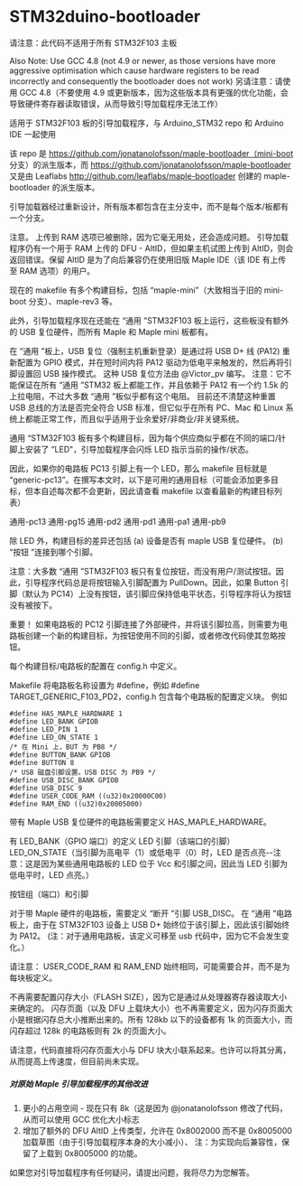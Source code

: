 # STM32duino-bootloader

请注意：此代码不适用于所有 STM32F103 主板

Also Note: Use GCC 4.8 (not 4.9 or newer, as those versions have more aggressive optimisation which cause hardware registers to be read incorrectly and consequently the bootloader does not work)
另请注意：请使用 GCC 4.8（不要使用 4.9 或更新版本，因为这些版本具有更强的优化功能，会导致硬件寄存器读取错误，从而导致引导加载程序无法工作）


适用于 STM32F103 板的引导加载程序，与 Arduino_STM32 repo 和 Arduino IDE 一起使用

该 repo 是 https://github.com/jonatanolofsson/maple-bootloader（mini-boot 分支）的派生版本，而 https://github.com/jonatanolofsson/maple-bootloader 又是由 Leaflabs http://github.com/leaflabs/maple-bootloader 创建的 maple-bootloader 的派生版本。

引导加载器经过重新设计，所有版本都包含在主分支中，而不是每个版本/板都有一个分支。

注意。
上传到 RAM 选项已被删除，因为它毫无用处，还会造成问题。
引导加载程序仍有一个用于 RAM 上传的 DFU - AltID，但如果主机试图上传到 AltID，则会返回错误。保留 AltID 是为了向后兼容仍在使用旧版 Maple IDE（该 IDE 有上传至 RAM 选项）的用户。

现在的 makefile 有多个构建目标，包括 “maple-mini”（大致相当于旧的 mini-boot 分支）、maple-rev3 等。

此外，引导加载程序现在还能在 “通用 ”STM32F103 板上运行，这些板没有额外的 USB 复位硬件，而所有 Maple 和 Maple mini 板都有。

在 “通用 ”板上，USB 复位（强制主机重新登录）是通过将 USB D+ 线 (PA12) 重新配置为 GPIO 模式，并在短时间内将 PA12 驱动为低电平来触发的，然后再将引脚设置回 USB 操作模式。
这种 USB 复位方法由 @Victor_pv 编写。
注意：它不能保证在所有 “通用 ”STM32 板上都能工作，并且依赖于 PA12 有一个约 1.5k 的上拉电阻，不过大多数 “通用 ”板似乎都有这个电阻。
目前还不清楚这种重置 USB 总线的方法是否完全符合 USB 标准，但它似乎在所有 PC、Mac 和 Linux 系统上都能正常工作，而且似乎适用于业余爱好/非商业/非关键系统。


通用 “STM32F103 板有多个构建目标，因为每个供应商似乎都在不同的端口/针脚上安装了 ”LED"，引导加载程序会闪烁 LED 指示当前的操作/状态。

因此，如果你的电路板 PC13 引脚上有一个 LED，那么 makefile 目标就是 “generic-pc13”。在撰写本文时，以下是可用的通用目标（可能会添加更多目标，但本自述每次都不会更新，因此请查看 makefile 以查看最新的构建目标列表）

通用-pc13
通用-pg15
通用-pd2
通用-pd1
通用-pa1
通用-pb9

除 LED 外，构建目标的差异还包括
(a) 设备是否有 maple USB 复位硬件。
(b) “按钮 ”连接到哪个引脚。

注意：大多数 “通用 ”STM32F103 板只有复位按钮，而没有用户/测试按钮。因此，引导程序代码总是将按钮输入引脚配置为 PullDown。因此，如果 Button 引脚（默认为 PC14）上没有按钮，该引脚应保持低电平状态，引导程序将认为按钮没有被按下。

重要！
如果电路板的 PC12 引脚连接了外部硬件，并将该引脚拉高，则需要为电路板创建一个新的构建目标，为按钮使用不同的引脚，或者修改代码使其忽略按钮。

每个构建目标/电路板的配置在 config.h 中定义。

Makefile 将电路板名称设置为 #define，例如 #define TARGET_GENERIC_F103_PD2，config.h 包含每个电路板的配置定义块。
例如

```
#define HAS_MAPLE_HARDWARE 1
#define LED_BANK GPIOB
#define LED_PIN 1
#define LED_ON_STATE 1
/* 在 Mini 上，BUT 为 PB8 */
#define BUTTON_BANK GPIOB
#define BUTTON 8
/* USB 磁盘引脚设置。USB DISC 为 PB9 */
#define USB_DISC_BANK GPIOB
#define USB_DISC 9
#define USER_CODE_RAM ((u32)0x20000C00)
#define RAM_END ((u32)0x20005000)
```

带有 Maple USB 复位硬件的电路板需要定义 HAS_MAPLE_HARDWARE。

有 LED_BANK（GPIO 端口）的定义
LED 引脚（该端口的引脚）
LED_ON_STATE（当引脚为高电平（1）或低电平（0）时，LED 是否点亮--注意：这是因为某些通用电路板的 LED 位于 Vcc 和引脚之间，因此当 LED 引脚为低电平时，LED 点亮。）

按钮组（端口）和引脚

对于带 Maple 硬件的电路板，需要定义 “断开 ”引脚 USB_DISC。
在 “通用 ”电路板上，由于在 STM32F103 设备上 USB D+ 始终位于该引脚上，因此该引脚始终为 PA12。
(注：对于通用电路板，该定义可移至 usb 代码中，因为它不会发生变化。）

请注意：
USER_CODE_RAM 和 RAM_END 始终相同，可能需要合并，而不是为每块板定义。

不再需要配置闪存大小（FLASH SIZE），因为它是通过从处理器寄存器读取大小来确定的。
闪存页面（以及 DFU 上载块大小）也不再需要定义，因为闪存页面大小是根据闪存总大小推断出来的。所有 128kb 以下的设备都有 1k 的页面大小，而闪存超过 128k 的电路板则有 2k 的页面大小。

请注意，代码直接将闪存页面大小与 DFU 块大小联系起来。也许可以将其分离，从而提高上传速度，但目前尚未实现。


##### 对原始 Maple 引导加载程序的其他改进

1. 更小的占用空间 - 现在只有 8k（这是因为 @jonatanolofsson 修改了代码，从而可以使用 GCC 优化大小标志
2. 增加了额外的 DFU AltID 上传类型，允许在 0x8002000 而不是 0x8005000 加载草图（由于引导加载程序本身的大小减小）、
注：为实现向后兼容性，保留了上载到 0x8005000 的功能。


如果您对引导加载程序有任何疑问，请提出问题，我将尽力为您解答。




